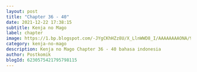 ```yaml
---
layout: post 
title: "Chapter 36 - 40"
date: 2021-12-22 17:38:15
subtitle: Kenja no Mago
label: chapter
image: https://1.bp.blogspot.com/-JYgCKhHZz8U/X_LlnWWD8_I/AAAAAAAAONA/92V36Wl5V1wJQOdzk8YCrACC3tkWAKNgwCLcBGAsYHQ/s72-c/Kenja-no-Mago.jpg
category: kenja-no-mago
description: Kenja no Mago Chapter 36 - 40 bahasa indonesia 
author: Postkomik
blogId: 6230575421795798115
---
```

